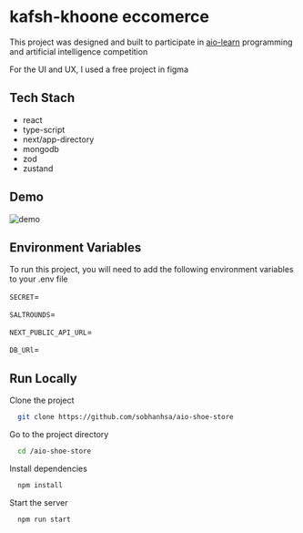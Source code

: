 
# kafsh-khoone eccomerce

This project was designed and built to participate in [aio-learn](https://aiolearn.com) programming and artificial intelligence competition

For the UI and UX, I used a free project in figma


## Tech Stach
- react
- type-script
- next/app-directory
- mongodb
- zod
- zustand


## Demo

![demo](https://github.com/sobhanhsa/aio-shoe-store/blob/main/demo.gif)


## Environment Variables

To run this project, you will need to add the following environment variables to your .env file


`SECRET`=

`SALTROUNDS`=

‍‍‍‍‍‍‍‍‍‍`NEXT_PUBLIC_API_URL`=

`DB_URl`=


## Run Locally

Clone the project

```bash
  git clone https://github.com/sobhanhsa/aio-shoe-store
```

Go to the project directory

```bash
  cd /aio-shoe-store
```

Install dependencies

```bash
  npm install
```

Start the server

```bash
  npm run start
```
